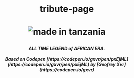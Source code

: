 <h1 align="center">tribute-page<h1>

<p align="center">
<img src="https://img.shields.io/badge/made%20in-tanzania-green?style=for-the-badge" alt="made in tanzania">
</p>

<h5 align="center">ALL TIME LEGEND of AFRICAN ERA.<br><br>
Based on Codepen [https://codepen.io/gxvr/pen/pxEjML](https://codepen.io/gxvr/pen/pxEjML) by [Geofrey Xvr](https://codepen.io/gxvr)
 <h5>
